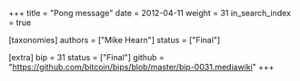 +++
title = "Pong message"
date = 2012-04-11
weight = 31
in_search_index = true

[taxonomies]
authors = ["Mike Hearn"]
status = ["Final"]

[extra]
bip = 31
status = ["Final"]
github = "https://github.com/bitcoin/bips/blob/master/bip-0031.mediawiki"
+++

